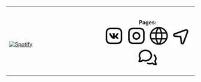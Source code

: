 <table width="100%"> 
  <tr>
  <td width="50%">
      
&nbsp; <br> [![Spotify](http://rf0x3d.me)](https://open.spotify.com/user/welxx3k52jb086pnosvs82fx4)

  </td>
  <td width="50%">

<br />
<p align="center"><b>Pages:</b><br />
      <a href="https://vk.com/rfoxxxy" alt="VK"><img src="https://raw.githubusercontent.com/VKCOM/icons/master/src/svg/28/logo_vk_outline_28.svg"></img></a>
      <a href="https://instagram.com/rf0x3dd" alt="Instagram"><img src="https://raw.githubusercontent.com/VKCOM/icons/master/src/svg/28/story_outline_28.svg"></img></a>
      <a href="https://rf0x3d.su" alt="Website"><img src="https://raw.githubusercontent.com/VKCOM/icons/master/src/svg/28/globe_outline_28.svg"></img></a>
      <a href="https://t.me/rf0x1d" alt="Telegram"><img src="https://raw.githubusercontent.com/VKCOM/icons/master/src/svg/28/location_outline_28.svg"></img></a>
      <a href="https://t.me/postironiya666" alt="Telegram Chat"><img src="https://raw.githubusercontent.com/VKCOM/icons/master/src/svg/28/chats_outline_28.svg"></img></a>
    </p>
</p>
</td>
</table>

[//]: <> (The `&nbsp;` is to have Aphelion take up more space)
